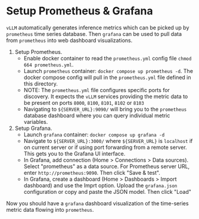 # Setup Prometheus & Grafana

`vLLM` automatically generates inference metrics which can be picked up by `prometheus` time series database. Then `grafana` can be used to pull data from `prometheus` into web dashboard visualizations.

1. Setup Prometheus.
    * Enable docker container to read the `prometheus.yml` config file `chmod 664 prometheus.yml`.
    * Launch `prometheus` container: `docker compose up prometheus -d`. The docker compose config will pull in the `prometheus.yml` file defined in this directory.
    * NOTE: The `prometheus.yml` file configures specific ports for discovery. It expects the `vLLM` services providing the metric data to be present on ports `8000`, `8100`, `8101`, `8102` or `8103`
    * Navigating to `${SERVER_URL}:9090/` will bring you to the `prometheus` database dashboard where you can query individual metric variables.
2. Setup Grafana.
    * Launch `grafana` container: `docker compose up grafana -d`
    * Navigate to `${SERVER_URL}:3000/` where `${SERVER_URL}` is `localhost` if on current server or if using port forwarding from a remote server. This gets you to the Grafana UI interface.
    * In Grafana, add connection (Home > Connections > Data sources). Select "prometheus" as a data source. For Prometheus server URL, enter `http://prometheus:9090`. Then click "Save & test".
    * In Grafana, create a dashboard (Home > Dashboards > Import dashboard) and use the Imprt option. Upload the `grafana.json` configuration or copy and paste the JSON model. Then click "Load"

Now you should have a `grafana` dashboard visualization of the time-series metric data flowing into `prometheus`.

